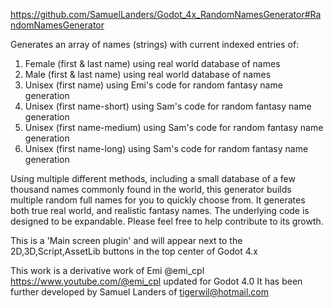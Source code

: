https://github.com/SamuelLanders/Godot_4x_RandomNamesGenerator#RandomNamesGenerator

Generates an array of names (strings) with current indexed entries of:
1. Female (first & last name) using real world database of names
2. Male (first & last name) using real world database of names
3. Unisex (first name) using Emi's code for random fantasy name generation
4. Unisex (first name-short) using Sam's code for random fantasy name generation
5. Unisex (first name-medium) using Sam's code for random fantasy name generation
6. Unisex (first name-long) using Sam's code for random fantasy name generation

Using multiple different methods, including a small database of a few thousand names commonly found in the world, this generator builds multiple random full names for you to quickly choose from. It generates both true real world, and realistic fantasy names. The underlying code is designed to be expandable. Please feel free to help contribute to its growth.

This is a 'Main screen plugin' and will appear next to the 2D,3D,Script,AssetLib buttons in the top center of Godot 4.x

This work is a derivative work of Emi @emi_cpl https://www.youtube.com/@emi_cpl updated for Godot 4.0
It has been further developed by Samuel Landers of tigerwil@hotmail.com
